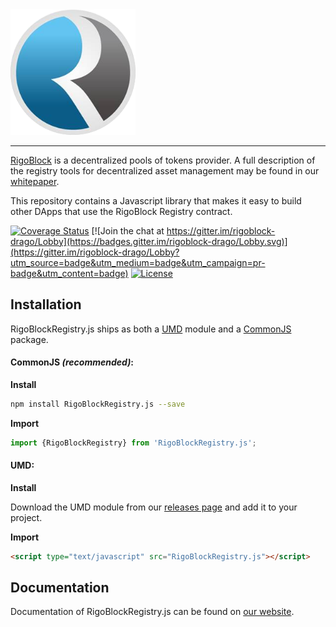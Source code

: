 <img src="https://raw.githubusercontent.com/RigoBlock/PR/master/1441400_10153552843930051_1897002707_n.png" width="200px" >

---

[RigoBlock][website-url] is a decentralized pools of tokens provider. A full description of the registry tools for decentralized asset management may be found in our [whitepaper][whitepaper-url].

This repository contains a Javascript library that makes it easy to build other DApps that use the RigoBlock Registry contract.

[![Coverage Status](https://coveralls.io/repos/github/RigoBlock/RigoBlockRegistry.js/badge.svg?branch=master&t=fp0cXD)](https://coveralls.io/github/RigoBlock/RigoBlockRegistry.js?branch=master)
[![Join the chat at https://gitter.im/rigoblock-drago/Lobby](https://badges.gitter.im/rigoblock-drago/Lobby.svg)](https://gitter.im/rigoblock-drago/Lobby?utm_source=badge&utm_medium=badge&utm_campaign=pr-badge&utm_content=badge)
[![License](https://img.shields.io/badge/License-Apache%202.0-blue.svg)](https://opensource.org/licenses/Apache-2.0)

## Installation

RigoBlockRegistry.js ships as both a [UMD](https://github.com/umdjs/umd) module and a [CommonJS](https://en.wikipedia.org/wiki/CommonJS) package.

#### CommonJS *(recommended)*:

**Install**

```bash
npm install RigoBlockRegistry.js --save
```

**Import**

```javascript
import {RigoBlockRegistry} from 'RigoBlockRegistry.js';
```

#### UMD:

**Install**

Download the UMD module from our [releases page](https://github.com/RigoBlock/RigoBlockRegistry.js/releases) and add it to your project.

**Import**

```html
<script type="text/javascript" src="RigoBlockRegistry.js"></script>
```

## Documentation

Documentation of RigoBlockRegistry.js can be found on [our website][docs-url].

[website-url]: https://rigoblock.com/
[whitepaper-url]: https://github.com/RigoBlock/whitepaper/raw/master/RigoBlockPaper.pdf
[docs-url]: https://rigoblock.com
